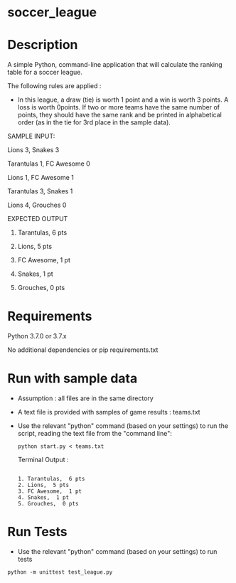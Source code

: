 # soccer_league

# Description

A simple Python, command-line application that will calculate the ranking table for a soccer league.

The following rules are applied : 

- In this league, a draw (tie) is worth 1 point and a win is worth 3 points. A loss is worth 0points. 
If two or more teams have the same number of points, they should have the same
rank and be printed in alphabetical order (as in the tie for 3rd place in the sample
data).

SAMPLE INPUT:

Lions 3, Snakes 3

Tarantulas 1, FC Awesome 0

Lions 1, FC Awesome 1

Tarantulas 3, Snakes 1

Lions 4, Grouches 0

EXPECTED OUTPUT

1. Tarantulas, 6 pts

2. Lions, 5 pts

3. FC Awesome, 1 pt

3. Snakes, 1 pt

5. Grouches, 0 pts


# Requirements

Python 3.7.0 or 3.7.x

No additional dependencies or pip requirements.txt

# Run with sample data

- Assumption : all files are in the same directory

- A text file is provided with samples of game results : teams.txt

- Use the relevant "python" command (based on your settings) to run the script, reading the text file from the "command line":

  ```
  python start.py < teams.txt
  
  ```
  
  Terminal Output :
  
  ```
  
  1. Tarantulas,  6 pts
  2. Lions,  5 pts
  3. FC Awesome,  1 pt
  4. Snakes,  1 pt
  5. Grouches,  0 pts
  
  ```

# Run Tests

- Use the relevant "python" command (based on your settings) to run tests

```
python -m unittest test_league.py

```
